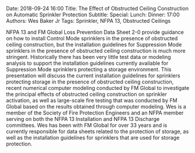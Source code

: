 Date: 2018-09-24 16:00
Title: The Effect of Obstructed Ceiling Construction on Automatic Sprinkler Protection
Subtitle: 
Special: 
Lunch:
Dinner: 17:00
Authors: Wes Baker Jr
Tags: Sprinkler, NFPA 13, Obstructed Ceilings

NFPA 13 and FM Global Loss Prevention Data Sheet 2-0 provide guidance on how to install Control Mode sprinklers in the presence of obstructed ceiling construction, but the installation guidelines for Suppression Mode sprinklers in the presence of obstructed ceiling construction is much more stringent. Historically there has been very little test data or modeling analysis to support the installation guidelines currently available for Suppression Mode sprinklers protecting a storage environment. This presentation will discuss the current installation guidelines for sprinklers protecting storage in the presence of obstructed ceiling construction, recent numerical computer modeling conducted by FM Global to investigate the principal effects of obstructed ceiling construction on sprinkler activation, as well as large-scale fire testing that was conducted by FM Global based on the results obtained through computer modeling. Wes is a member of the Society of Fire Protection Engineers and an NFPA member serving on both the NFPA 13 Installation and NFPA 13 Discharge committees. Wes has been with FM Global for over 33 years and is currently responsible for data sheets related to the protection of storage, as well as the installation guidelines for sprinklers that are used for storage protection.
